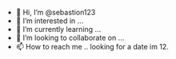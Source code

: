 - 👋 Hi, I’m @sebastion123
- 👀 I’m interested in ...
- 🌱 I’m currently learning ...
- 💞️ I’m looking to collaborate on ...
- 📫 How to reach me ..
looking for a date im 12.
<!---
sebastion123/sebastion123 is a ✨ special ✨ repository because its `README.md` (this file) appears on your GitHub profile.
You can click the Preview link to take a look at your changes.
--->
